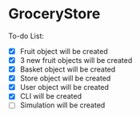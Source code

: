 # GroceryStore

To-do List:

- [x] Fruit object will be created
- [X] 3 new fruit objects will be created
- [X] Basket object will be created
- [X] Store object will be created
- [X] User object will be created
- [X] CLI will be created
- [ ] Simulation will be created
